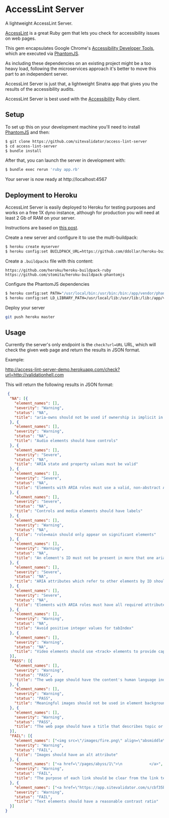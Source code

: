 # AccessLint Server

A lightweight AccessLint Server.

[AccessLint](https://github.com/accesslint/access_lint) is a great Ruby gem that
lets you check for accessibility issues on web pages.

This gem encapsulates Google Chrome's [Accessibility Developer Tools](https://github.com/GoogleChrome/accessibility-developer-tools), which are
executed via [PhantomJS](http://phantomjs.org/).

As including these dependencies on an existing project might be a too heavy load,
following the microservices approach it's better to move this part to an independent
server.

AccessLint Server is just that, a lightweight Sinatra app that gives you the results
of the accessibility audits.

AccessLint Server is best used with the [Accessibility](https://github.com/sitevalidator/accessibility) Ruby client.

## Setup

To set up this on your development machine you'll need to install [PhantomJS](http://phantomjs.org/download.html) and then:

```bash
$ git clone https://github.com/sitevalidator/access-lint-server
$ cd access-lint-server
$ bundle install
```

After that, you can launch the server in development with:

```bash
$ bundle exec rerun 'ruby app.rb'
```

Your server is now ready at http://localhost:4567

## Deployment to Heroku

AccessLint Server is easily deployed to Heroku for testing purposes and works on a free 1X dyno instance, although for production you will need at least 2 Gb of RAM on your server.

Instructions are based on [this post](https://gist.github.com/edelpero/9257311).

Create a new server and configure it to use the multi-buildpack:

```bash
$ heroku create myserver
$ heroku config:set BUILDPACK_URL=https://github.com/ddollar/heroku-buildpack-multi.git
```

Create a `.buildpacks` file with this content:

```
https://github.com/heroku/heroku-buildpack-ruby
https://github.com/stomita/heroku-buildpack-phantomjs
```

Configure the PhantomJS dependencies

```bash
$ heroku config:set PATH="/usr/local/bin:/usr/bin:/bin:/app/vendor/phantomjs/bin"
$ heroku config:set LD_LIBRARY_PATH=/usr/local/lib:/usr/lib:/lib:/app/vendor/phantomjs/lib
```

Deploy your server

```bash
git push heroku master
```

## Usage

Currently the server's only endpoint is the `check?url=URL` URL, which will check the given
web page and return the results in JSON format.

Example:

http://access-lint-server-demo.herokuapp.com/check?url=http://validationhell.com

This will return the following results in JSON format:

```json
 {
  "NA": [{
    "element_names": [],
    "severity": "Warning",
    "status": "NA",
    "title": "aria-owns should not be used if ownership is implicit in the DOM"
  }, {
    "element_names": [],
    "severity": "Warning",
    "status": "NA",
    "title": "Audio elements should have controls"
  }, {
    "element_names": [],
    "severity": "Severe",
    "status": "NA",
    "title": "ARIA state and property values must be valid"
  }, {
    "element_names": [],
    "severity": "Severe",
    "status": "NA",
    "title": "Elements with ARIA roles must use a valid, non-abstract ARIA role"
  }, {
    "element_names": [],
    "severity": "Severe",
    "status": "NA",
    "title": "Controls and media elements should have labels"
  }, {
    "element_names": [],
    "severity": "Warning",
    "status": "NA",
    "title": "role=main should only appear on significant elements"
  }, {
    "element_names": [],
    "severity": "Warning",
    "status": "NA",
    "title": "An element's ID must not be present in more that one aria-owns attribute at any time"
  }, {
    "element_names": [],
    "severity": "Severe",
    "status": "NA",
    "title": "ARIA attributes which refer to other elements by ID should refer to elements which exist in the DOM"
  }, {
    "element_names": [],
    "severity": "Severe",
    "status": "NA",
    "title": "Elements with ARIA roles must have all required attributes for that role"
  }, {
    "element_names": [],
    "severity": "Warning",
    "status": "NA",
    "title": "Avoid positive integer values for tabIndex"
  }, {
    "element_names": [],
    "severity": "Warning",
    "status": "NA",
    "title": "Video elements should use <track> elements to provide captions"
  }],
  "PASS": [{
    "element_names": [],
    "severity": "Warning",
    "status": "PASS",
    "title": "The web page should have the content's human language indicated in the markup"
  }, {
    "element_names": [],
    "severity": "Warning",
    "status": "PASS",
    "title": "Meaningful images should not be used in element backgrounds"
  }, {
    "element_names": [],
    "severity": "Warning",
    "status": "PASS",
    "title": "The web page should have a title that describes topic or purpose"
  }],
  "FAIL": [{
    "element_names": ["<img src=\"/images/fire.png\" align=\"absmiddle\" width=\"30\" hspace=\"5\">", "<img src=\"/images/nuke.gif\" width=\"100%\" vspace=\"8\">"],
    "severity": "Warning",
    "status": "FAIL",
    "title": "Images should have an alt attribute"
  }, {
    "element_names": ["<a href=\"/pages/abyss/1\">\n            </a>", "<a href=\"/pages/abyss/1\">\n\n            </a>", "<a href=\"/pages/abyss/1\">\n              </a>", "<a href=\"https://app.sitevalidator.com/s/cbf35b792a90aa46958f83ca015a08cbe5f72ae9\">\n      \n    </a>"],
    "severity": "Warning",
    "status": "FAIL",
    "title": "The purpose of each link should be clear from the link text"
  }, {
    "element_names": ["<a href=\"https://app.sitevalidator.com/s/cbf35b792a90aa46958f83ca015a08cbe5f72ae9\" class=\"label label-success\">Click here to see the validation report for this whole site</a>", "<li class=\"nav-header\">Some wrong pages</li>", "<a href=\"/pages/faqs\">FAQs</a>", "<a href=\"/pages/agent\">User Agent</a>", "<a href=\"/pages/how\">How to survive</a>", "<a href=\"/pages/why\">Why nobody validates</a>", "<a href=\"/pages/circle/1\">Limbo</a>", "<a href=\"/pages/circle/2\">Lust</a>", "<a href=\"/pages/circle/3\">Gluttony</a>", "<a href=\"/pages/circle/4\">Greed</a>", "<a href=\"/pages/circle/5\">Anger</a>", "<a href=\"/pages/circle/6\">Heresy</a>", "<a href=\"/pages/circle/7\">Violence</a>", "<a href=\"/pages/circle/8\">Fraud</a>", "<a href=\"/pages/circle/9\">Treachery</a>", "<a href=\"/pages/abyss/1\">Enter the Abyss...</a>", "<a href=\"https://twitter.com/share\" class=\"twitter-share-button\" data-url=\"http://validationhell.com\" data-via=\"SiteValidator\" data-hashtags=\"w3c\">Tweet</a>", "<a href=\"https://sitevalidator.com\">Validate your entire sites with a single click.</a>"],
    "severity": "Warning",
    "status": "FAIL",
    "title": "Text elements should have a reasonable contrast ratio"
  }]
}
```
